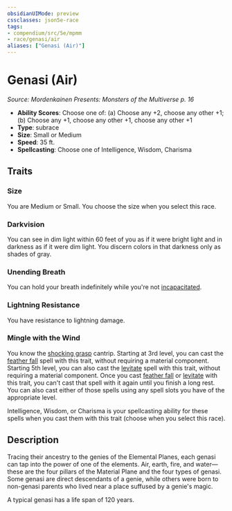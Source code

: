 ```yaml
---
obsidianUIMode: preview
cssclasses: json5e-race
tags:
- compendium/src/5e/mpmm
- race/genasi/air
aliases: ["Genasi (Air)"]
---
```

# Genasi (Air)
*Source: Mordenkainen Presents: Monsters of the Multiverse p. 16*  

- **Ability Scores**: Choose one of: (a) Choose any +2, choose any other +1; (b) Choose any +1, choose any other +1, choose any other +1
- **Type**: subrace
- **Size**: Small or Medium
- **Speed**: 35 ft.
- **Spellcasting**: Choose one of Intelligence, Wisdom, Charisma

## Traits

### Size

You are Medium or Small. You choose the size when you select this race.

### Darkvision

You can see in dim light within 60 feet of you as if it were bright light and in darkness as if it were dim light. You discern colors in that darkness only as shades of gray.

### Unending Breath

You can hold your breath indefinitely while you're not [incapacitated](2.%20GM%20Tools/Misc%20DND%20Handbook/compendium/rules/conditions.md#incapacitated).

### Lightning Resistance

You have resistance to lightning damage.

### Mingle with the Wind

You know the [shocking grasp](/compendium/spells/shocking-grasp.md) cantrip. Starting at 3rd level, you can cast the [feather fall](/compendium/spells/feather-fall.md) spell with this trait, without requiring a material component. Starting 5th level, you can also cast the [levitate](/compendium/spells/levitate.md) spell with this trait, without requiring a material component. Once you cast [feather fall](/compendium/spells/feather-fall.md) or [levitate](/compendium/spells/levitate.md) with this trait, you can't cast that spell with it again until you finish a long rest. You can also cast either of those spells using any spell slots you have of the appropriate level.

Intelligence, Wisdom, or Charisma is your spellcasting ability for these spells when you cast them with this trait (choose when you select this race).

## Description

Tracing their ancestry to the genies of the Elemental Planes, each genasi can tap into the power of one of the elements. Air, earth, fire, and water—these are the four pillars of the Material Plane and the four types of genasi. Some genasi are direct descendants of a genie, while others were born to non-genasi parents who lived near a place suffused by a genie's magic.

A typical genasi has a life span of 120 years.